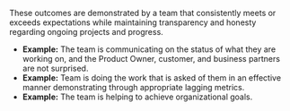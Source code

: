 <!--bl
(filemeta
    (title "Achievement of Goals Outcomes"))
/bl-->
These outcomes are demonstrated by a team that consistently meets or exceeds expectations while maintaining transparency and honesty regarding ongoing projects and progress.

* __Example:__ The team is communicating on the status of what they are working on, and the Product Owner, customer, and business partners are not surprised.
* __Example:__ Team is doing the work that is asked of them in an effective manner demonstrating through appropriate lagging metrics. 
* __Example:__ The team is helping to achieve organizational goals.